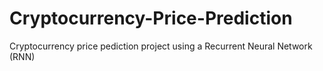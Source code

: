 # Cryptocurrency-Price-Prediction
Cryptocurrency price pediction project using a Recurrent Neural Network (RNN)
